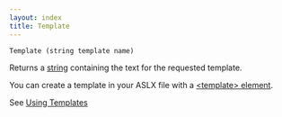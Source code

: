 ```yaml
---
layout: index
title: Template
---
```


    Template (string template name)

Returns a [string](../types/string.html) containing the text for the requested template.

You can create a template in your ASLX file with a [\<template\> element](../elements/template_element.html).

See [Using Templates](../guides/using_templates.html)
